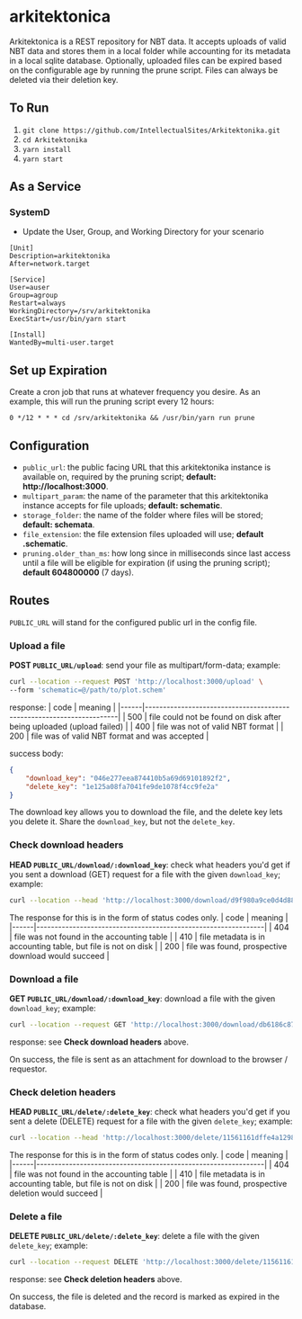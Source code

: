 # arkitektonica
Arkitektonica is a REST repository for NBT data. It accepts uploads of valid NBT data and stores them in a local folder while accounting for its metadata in a local sqlite database. Optionally, uploaded files can be expired based on the configurable age by running the prune script. Files can always be deleted via their deletion key.

## To Run
1. `git clone https://github.com/IntellectualSites/Arkitektonika.git`
2. `cd Arkitektonika`
3. `yarn install`
4. `yarn start`

## As a Service
### SystemD
* Update the User, Group, and Working Directory for your scenario
```
[Unit]
Description=arkitektonika
After=network.target

[Service]
User=auser
Group=agroup
Restart=always
WorkingDirectory=/srv/arkitektonika
ExecStart=/usr/bin/yarn start

[Install]
WantedBy=multi-user.target
```

## Set up Expiration
Create a cron job that runs at whatever frequency you desire. As an example, this will run the pruning script every 12 hours:
```
0 */12 * * * cd /srv/arkitektonika && /usr/bin/yarn run prune
```

## Configuration
* `public_url`: the public facing URL that this arkitektonika instance is available on, required by the pruning script; **default: http://localhost:3000**.
* `multipart_param`: the name of the parameter that this arkitektonika instance accepts for file uploads; **default: schematic**.
* `storage_folder`: the name of the folder where files will be stored; **default: schemata**.
* `file_extension`: the file extension files uploaded will use; **default .schematic**.
* `pruning.older_than_ms`: how long since in milliseconds since last access until a file will be eligible for expiration (if using the pruning script); **default 604800000** (7 days).

## Routes
`PUBLIC_URL` will stand for the configured public url in the config file.

### Upload a file
**POST `PUBLIC_URL/upload`**: send your file as multipart/form-data; example:
```bash
curl --location --request POST 'http://localhost:3000/upload' \
--form 'schematic=@/path/to/plot.schem'
```
response:
| code | meaning                                                              |
|------|----------------------------------------------------------------------|
| 500  | file could not be found on disk after being uploaded (upload failed) |
| 400  | file was not of valid NBT format                                     |
| 200  | file was of valid NBT format and was accepted                        |

success body:
```json
{
    "download_key": "046e277eea874410b5a69d69101892f2",
    "delete_key": "1e125a08fa7041fe9de1078f4cc9fe2a"
}
```

The download key allows you to download the file, and the delete key lets you delete it. Share the `download_key`, but not the `delete_key`.

### Check download headers
**HEAD `PUBLIC_URL/download/:download_key`**: check what headers you'd get if you sent a download (GET) request for a file with the given `download_key`; example:
```bash
curl --location --head 'http://localhost:3000/download/d9f980a9ce0d4d8893f5a160a5b391ae'
```
The response for this is in the form of status codes only.
| code | meaning                                                       |
|------|---------------------------------------------------------------|
| 404  | file was not found in the accounting table                    |
| 410  | file metadata is in accounting table, but file is not on disk |
| 200  | file was found, prospective download would succeed            |

### Download a file
**GET `PUBLIC_URL/download/:download_key`**: download a file with the given `download_key`; example:
```bash
curl --location --request GET 'http://localhost:3000/download/db6186c8795740379d26fc61ecba1a24'
```
response:
see **Check download headers** above.

On success, the file is sent as an attachment for download to the browser / requestor.

### Check deletion headers
**HEAD `PUBLIC_URL/delete/:delete_key`**: check what headers you'd get if you sent a delete (DELETE) request for a file with the given `delete_key`; example:
```bash
curl --location --head 'http://localhost:3000/delete/11561161dffe4a1298992ce063be5ff9'
```
The response for this is in the form of status codes only.
| code | meaning                                                       |
|------|---------------------------------------------------------------|
| 404  | file was not found in the accounting table                    |
| 410  | file metadata is in accounting table, but file is not on disk |
| 200  | file was found, prospective deletion would succeed            |

### Delete a file
**DELETE `PUBLIC_URL/delete/:delete_key`**: delete a file with the given `delete_key`; example:
```bash
curl --location --request DELETE 'http://localhost:3000/delete/11561161dffe4a1298992ce063be5ff9'
```
response:
see **Check deletion headers** above.

On success, the file is deleted and the record is marked as expired in the database. 
